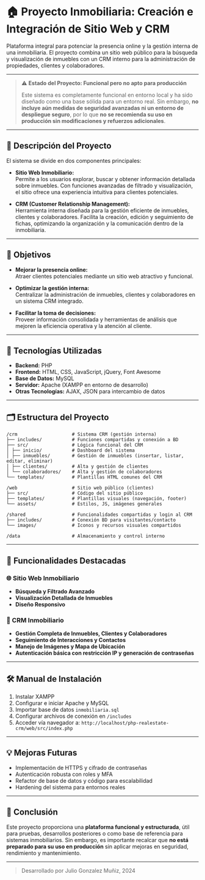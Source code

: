 # 🏠 Proyecto Inmobiliaria: Creación e Integración de Sitio Web y CRM

Plataforma integral para potenciar la presencia online y la gestión interna de una inmobiliaria. El proyecto combina un sitio web público para la búsqueda y visualización de inmuebles con un CRM interno para la administración de propiedades, clientes y colaboradores.

---

> ⚠️ **Estado del Proyecto: Funcional pero no apto para producción**
>
> Este sistema es completamente funcional en entorno local y ha sido diseñado como una base sólida para un entorno real. Sin embargo, **no incluye aún medidas de seguridad avanzadas ni un entorno de despliegue seguro**, por lo que **no se recomienda su uso en producción sin modificaciones y refuerzos adicionales**.

---

## 🚀 Descripción del Proyecto

El sistema se divide en dos componentes principales:

- **Sitio Web Inmobiliario:**  
  Permite a los usuarios explorar, buscar y obtener información detallada sobre inmuebles. Con funciones avanzadas de filtrado y visualización, el sitio ofrece una experiencia intuitiva para clientes potenciales.

- **CRM (Customer Relationship Management):**  
  Herramienta interna diseñada para la gestión eficiente de inmuebles, clientes y colaboradores. Facilita la creación, edición y seguimiento de fichas, optimizando la organización y la comunicación dentro de la inmobiliaria.

---

## 🎯 Objetivos

- **Mejorar la presencia online:**  
  Atraer clientes potenciales mediante un sitio web atractivo y funcional.

- **Optimizar la gestión interna:**  
  Centralizar la administración de inmuebles, clientes y colaboradores en un sistema CRM integrado.

- **Facilitar la toma de decisiones:**  
  Proveer información consolidada y herramientas de análisis que mejoren la eficiencia operativa y la atención al cliente.

---

## 🧰 Tecnologías Utilizadas

- **Backend:** PHP  
- **Frontend:** HTML, CSS, JavaScript, jQuery, Font Awesome  
- **Base de Datos:** MySQL  
- **Servidor:** Apache (XAMPP en entorno de desarrollo)  
- **Otras Tecnologías:** AJAX, JSON para intercambio de datos

---

## 🗂️ Estructura del Proyecto

```
/crm                    # Sistema CRM (gestión interna)
├── includes/           # Funciones compartidas y conexión a BD
├── src/                # Lógica funcional del CRM
│ ├── inicio/           # Dashboard del sistema
│ ├── inmuebles/        # Gestión de inmuebles (insertar, listar, editar, eliminar)
│ ├── clientes/         # Alta y gestión de clientes
│ └── colaboradores/    # Alta y gestión de colaboradores
└── templates/          # Plantillas HTML comunes del CRM

/web                    # Sitio web público (clientes)
├── src/                # Código del sitio público
├── templates/          # Plantillas visuales (navegación, footer)
└── assets/             # Estilos, JS, imágenes generales

/shared                 # Funcionalidades compartidas y login al CRM
├── includes/           # Conexión BD para visitantes/contacto
└── images/             # Iconos y recursos visuales compartidos

/data                   # Almacenamiento y control interno
```

---

## 🧩 Funcionalidades Destacadas

### 🌐 Sitio Web Inmobiliario

- **Búsqueda y Filtrado Avanzado**  
- **Visualización Detallada de Inmuebles**  
- **Diseño Responsivo**

### 👥 CRM Inmobiliario

- **Gestión Completa de Inmuebles, Clientes y Colaboradores**  
- **Seguimiento de Interacciones y Contactos**  
- **Manejo de Imágenes y Mapa de Ubicación**  
- **Autenticación básica con restricción IP y generación de contraseñas**

---

## 🛠️ Manual de Instalación

1. Instalar XAMPP  
2. Configurar e iniciar Apache y MySQL  
3. Importar base de datos `inmobiliaria.sql`
4. Configurar archivos de conexión en `/includes`  
5. Acceder vía navegador a: `http://localhost/php-realestate-crm/web/src/index.php`

---

## 💡 Mejoras Futuras

- Implementación de HTTPS y cifrado de contraseñas  
- Autenticación robusta con roles y MFA  
- Refactor de base de datos y código para escalabilidad  
- Hardening del sistema para entornos reales

---

## 🏁 Conclusión

Este proyecto proporciona una **plataforma funcional y estructurada**, útil para pruebas, desarrollos posteriores o como base de referencia para sistemas inmobiliarios. Sin embargo, es importante recalcar que **no está preparado para su uso en producción** sin aplicar mejoras en seguridad, rendimiento y mantenimiento.

---

> Desarrollado por Julio Gonzalez Muñiz, 2024

